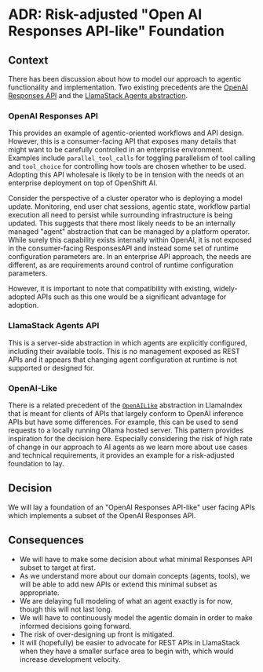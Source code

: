 # ADR: Risk-adjusted "Open AI Responses API-like" Foundation


## Context

There has been discussion about how to model our approach to agentic functionality and implementation. Two existing precedents are the [OpenAI Responses API](https://platform.openai.com/docs/api-reference/responses) and the [LlamaStack Agents abstraction](https://llama-stack.readthedocs.io/en/latest/building_applications/agent.html#agent-configuration).

### OpenAI Responses API

This provides an example of agentic-oriented workflows and API design. However, this is a consumer-facing API that exposes many details that might want to be carefully controlled in an enterprise environment. Examples include `parallel_tool_calls` for toggling parallelism of tool calling and `tool_choice` for controlling how tools are chosen whether to be used. Adopting this API wholesale is likely to be in tension with the needs ot an enterprise deployment on top of OpenShift AI.

Consider the perspective of a cluster operator who is deploying a model update. Monitoring, end user chat sessions, agentic state, workflow partial execution all need to persist while surrounding infrastructure is being updated. This suggests that there most likely needs to be an internally managed "agent" abstraction that can be managed by a platform operator. While surely this capability exists internally within OpenAI, it is not exposed in the consumer-facing ResponsesAPI and instead some set of runtime configuration parameters are. In an enterprise API approach, the needs are different, as are requirements around control of runtime configuration parameters.

However, it is important to note that compatibility with existing, widely-adopted APIs such as this one would be a significant advantage for adoption.

### LlamaStack Agents API

This is a server-side abstraction in which agents are explicitly configured, including their available tools. This is no management exposed as REST APIs and it appears that changing agent configuration at runtime is not supported or designed for.

### OpenAI-Like

There is a related precedent of the [`OpenAILike`](https://docs.llamaindex.ai/en/stable/api_reference/llms/openai_like/) abstraction in LlamaIndex that is meant for clients of APIs that largely conform to OpenAI inference APIs but have some differences. For example, this can be used to send requests to a locally running Ollama hosted server. This pattern provides inspiration for the decision here. Especially considering the risk of high rate of change in our approach to AI agents as we learn more about use cases and technical requirements, it provides an example for a risk-adjusted foundation to lay.

## Decision

We will lay a foundation of an "OpenAI Responses API-like" user facing APIs which implements a subset of the OpenAI Responses API.

## Consequences

* We will have to make some decision about what minimal Responses API subset to target at first.
* As we understand more about our domain concepts (agents, tools), we will be able to add new APIs or extend this minimal subset as appropriate.
* We are delaying full modeling of what an agent exactly is for now, though this will not last long.
* We will have to continuously model the agentic domain in order to make informed decisions going forward.
* The risk of over-designing up front is mitigated.
* It will (hopefully) be easier to advocate for REST APIs in LlamaStack when they have a smaller surface area to begin with, which would increase development velocity.